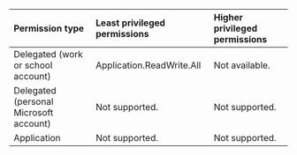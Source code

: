 |Permission type|Least privileged permissions|Higher privileged permissions|
|:---|:---|:---|
|Delegated (work or school account)|Application.ReadWrite.All|Not available.|
|Delegated (personal Microsoft account)|Not supported.|Not supported.|
|Application|Not supported.|Not supported.|